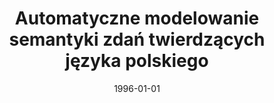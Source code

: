 ---
# Documentation: https://wowchemy.com/docs/managing-content/

title: Automatyczne modelowanie semantyki zdań twierdzących języka polskiego
subtitle: ''
summary: ''
authors:
- piasecki
tags: []
categories: []
date: '1996-01-01'
lastmod: 2022-10-07T05:08:25Z
featured: false
draft: false

# Featured image
# To use, add an image named `featured.jpg/png` to your page's folder.
# Focal points: Smart, Center, TopLeft, Top, TopRight, Left, Right, BottomLeft, Bottom, BottomRight.
image:
  caption: ''
  focal_point: ''
  preview_only: false

# Projects (optional).
#   Associate this post with one or more of your projects.
#   Simply enter your project's folder or file name without extension.
#   E.g. `projects = ["internal-project"]` references `content/project/deep-learning/index.md`.
#   Otherwise, set `projects = []`.
projects: []
publishDate: '2022-10-07T05:08:24.177650Z'
publication_types:
- '6'
abstract: ''
publication: '*Język i technologia. [Red.] Zygmunt Vetulani, Witold Abramowicz, Grażyna
  Vetulani.*'
---